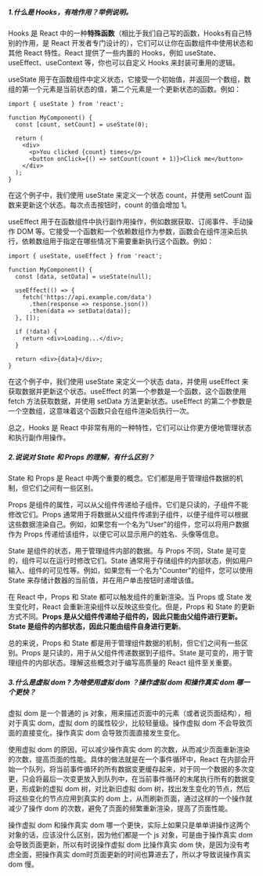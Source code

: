 ##### 1.什么是 Hooks，有啥作用？举例说明。

Hooks 是 React 中的一种**特殊函数**（相比于我们自己写的函数，Hooks有自己特别的作用，是 React 开发者专门设计的），它们可以让你在函数组件中使用状态和其他 React 特性。React 提供了一些内置的 Hooks，例如 useState、useEffect、useContext 等，你也可以自定义 Hooks 来封装可重用的逻辑。

useState 用于在函数组件中定义状态，它接受一个初始值，并返回一个数组，数组的第一个元素是当前状态的值，第二个元素是一个更新状态的函数。例如：

```react
import { useState } from 'react';

function MyComponent() {
  const [count, setCount] = useState(0);

  return (
    <div>
      <p>You clicked {count} times</p>
      <button onClick={() => setCount(count + 1)}>Click me</button>
    </div>
  );
}
```

在这个例子中，我们使用 useState 来定义一个状态 count，并使用 setCount 函数来更新这个状态。每次点击按钮时，count 的值会增加 1。

useEffect 用于在函数组件中执行副作用操作，例如数据获取、订阅事件、手动操作 DOM 等。它接受一个函数和一个依赖数组作为参数，函数会在组件渲染后执行，依赖数组用于指定在哪些情况下需要重新执行这个函数。例如：

```react
import { useState, useEffect } from 'react';

function MyComponent() {
  const [data, setData] = useState(null);

  useEffect(() => {
    fetch('https://api.example.com/data')
      .then(response => response.json())
      .then(data => setData(data));
  }, []);

  if (!data) {
    return <div>Loading...</div>;
  }

  return <div>{data}</div>;
}
```

在这个例子中，我们使用 useState 来定义一个状态 data，并使用 useEffect 来获取数据并更新这个状态。useEffect 的第一个参数是一个函数，这个函数使用 fetch 方法获取数据，并使用 setData 方法更新状态。useEffect 的第二个参数是一个空数组，这意味着这个函数只会在组件渲染后执行一次。

总之，Hooks 是 React 中非常有用的一种特性，它们可以让你更方便地管理状态和执行副作用操作。

##### 2.说说对 State 和 Props 的理解，有什么区别？

State 和 Props 是 React 中两个重要的概念。它们都是用于管理组件数据的机制，但它们之间有一些区别。

Props 是组件的属性，可以从父组件传递给子组件。它们是只读的，子组件不能修改它们。Props 通常用于将数据从父组件传递到子组件，以便子组件可以根据这些数据渲染自己。例如，如果您有一个名为"User"的组件，您可以将用户数据作为 Props 传递给该组件，以便它可以显示用户的姓名、头像等信息。

State 是组件的状态，用于管理组件内部的数据。与 Props 不同，State 是可变的，组件可以在运行时修改它们。State 通常用于存储组件的内部状态，例如用户输入、组件的可见性等。例如，如果您有一个名为"Counter"的组件，您可以使用 State 来存储计数器的当前值，并在用户单击按钮时递增该值。

在 React 中，Props 和 State 都可以触发组件的重新渲染。当 Props 或 State 发生变化时，React 会重新渲染组件以反映这些变化。但是，Props 和 State 的更新方式不同。**Props 是从父组件传递给子组件的，因此只能由父组件进行更新。State 是组件的内部状态，因此只能由组件自身进行更新**。

总的来说，Props 和 State 都是用于管理组件数据的机制，但它们之间有一些区别。Props 是只读的，用于从父组件传递数据到子组件。State 是可变的，用于管理组件的内部状态。理解这些概念对于编写高质量的 React 组件至关重要。

##### 3.什么是虚拟 dom ? 为啥使用虚拟 dom ？操作虚拟 dom 和操作真实 dom 哪一个更快？

虚拟 dom 是一个普通的 js 对象，用来描述页面中的元素（或者说页面结构），相对于真实 dom，虚拟 dom 的属性较少，比较轻量级。操作虚拟 dom 不会导致页面的直接变化，操作真实 dom 会导致页面直接发生变化。

使用虚拟 dom 的原因，可以减少操作真实 dom 的次数，从而减少页面重新渲染的次数，提高页面的性能。具体的做法就是在一个事件循环中，React 在内部会开始一个队列，将当前事件循环的所有数据变更缓存起来，对于同一个数据的多次变更，只会将最后一次变更放入到队列中，在当前事件循环的末尾执行所有的数据变更，形成新的虚拟 dom 树，对比新旧虚拟 dom 树，找出发生变化的节点，然后将这些变化的节点应用到真实的 dom 上，从而刷新页面，通过这样的一个操作就减少了操作 dom 的次数，避免了页面的频繁重新渲染，提高了页面性能。

操作虚拟 dom 和操作真实 dom 哪一个更快，实际上如果只是单单讲操作这两个对象的话，应该没什么区别，因为他们都是一个 js 对象，可是由于操作真实 dom 会导致页面更新，所以有时说操作虚拟 dom 比操作真实 dom 快，是因为没有考虑全面，把操作真实 dom时页面更新的时间也算进去了，所以才导致说操作真实 dom 慢。
